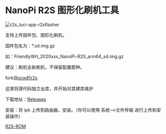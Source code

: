 # NanoPi R2S 图形化刷机工具

![r2s_luci-app-r2sflasher](https://github.com/kongfl888/luci-app-r2sflasher/workflows/r2s_luci-app-r2sflasher/badge.svg)

支持上传固件包、图形化刷机。

固件包名为：\*.sd.img.gz

如：FriendlyWrt_2020xxx_NanoPi-R2S_arm64_sd.img.gz

建议：刷机全新刷机，不保留配置那种。

fork自[scw的r2s](https://github.com/songchenwen/nanopi-r2s/tree/master/luci-app-r2sflasher)

这里将源代码独立出库，并开始对其建库维护

下载地址：[Releases](https://github.com/kongfl888/luci-app-r2sflasher/releases)

安装：将 ipk 上传到路由器，安装。（你可以使用 系统-->文件传输 进行上传和安装操作）

[R2S-ROM](https://github.com/kongfl888/nanopi-openwrt)
